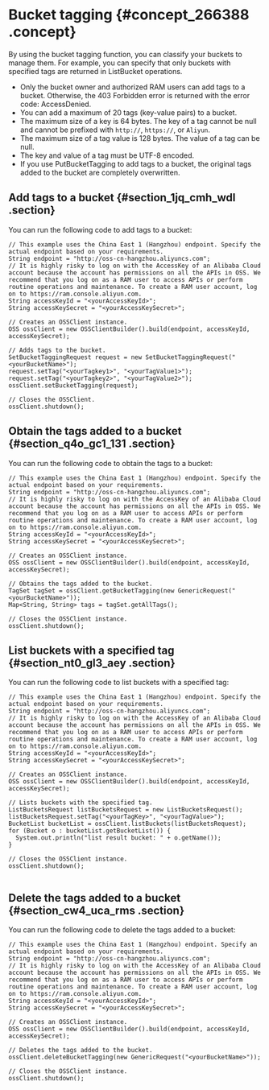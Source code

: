 # Bucket tagging {#concept_266388 .concept}

By using the bucket tagging function, you can classify your buckets to manage them. For example, you can specify that only buckets with specified tags are returned in ListBucket operations.

-   Only the bucket owner and authorized RAM users can add tags to a bucket. Otherwise, the 403 Forbidden error is returned with the error code: AccessDenied.
-   You can add a maximum of 20 tags \(key-value pairs\) to a bucket.
-   The maximum size of a key is 64 bytes. The key of a tag cannot be null and cannot be prefixed with `http://`, `https://`, or `Aliyun`.
-   The maximum size of a tag value is 128 bytes. The value of a tag can be null.
-   The key and value of a tag must be UTF-8 encoded.
-   If you use PutBucketTagging to add tags to a bucket, the original tags added to the bucket are completely overwritten.

## Add tags to a bucket {#section_1jq_cmh_wdl .section}

You can run the following code to add tags to a bucket:

``` {#codeblock_lfa_w5l_ask}
// This example uses the China East 1 (Hangzhou) endpoint. Specify the actual endpoint based on your requirements.
String endpoint = "http://oss-cn-hangzhou.aliyuncs.com";
// It is highly risky to log on with the AccessKey of an Alibaba Cloud account because the account has permissions on all the APIs in OSS. We recommend that you log on as a RAM user to access APIs or perform routine operations and maintenance. To create a RAM user account, log on to https://ram.console.aliyun.com.
String accessKeyId = "<yourAccessKeyId>";
String accessKeySecret = "<yourAccessKeySecret>";

// Creates an OSSClient instance.
OSS ossClient = new OSSClientBuilder().build(endpoint, accessKeyId, accessKeySecret);

// Adds tags to the bucket.
SetBucketTaggingRequest request = new SetBucketTaggingRequest("<yourBucketName>");
request.setTag("<yourTagkey1>", "<yourTagValue1>");
request.setTag("<yourTagkey2>", "<yourTagValue2>");
ossClient.setBucketTagging(request);

// Closes the OSSClient.
ossClient.shutdown();
```

## Obtain the tags added to a bucket {#section_q4o_gc1_131 .section}

You can run the following code to obtain the tags to a bucket:

``` {#codeblock_8io_1a4_psw}
// This example uses the China East 1 (Hangzhou) endpoint. Specify the actual endpoint based on your requirements.
String endpoint = "http://oss-cn-hangzhou.aliyuncs.com";
// It is highly risky to log on with the AccessKey of an Alibaba Cloud account because the account has permissions on all the APIs in OSS. We recommend that you log on as a RAM user to access APIs or perform routine operations and maintenance. To create a RAM user account, log on to https://ram.console.aliyun.com.
String accessKeyId = "<yourAccessKeyId>";
String accessKeySecret = "<yourAccessKeySecret>";

// Creates an OSSClient instance.
OSS ossClient = new OSSClientBuilder().build(endpoint, accessKeyId, accessKeySecret);

// Obtains the tags added to the bucket.
TagSet tagSet = ossClient.getBucketTagging(new GenericRequest("<yourBucketName>"));
Map<String, String> tags = tagSet.getAllTags();

// Closes the OSSClient instance.
ossClient.shutdown();
```

## List buckets with a specified tag {#section_nt0_gl3_aey .section}

You can run the following code to list buckets with a specified tag:

``` {#codeblock_owg_ora_n24}
// This example uses the China East 1 (Hangzhou) endpoint. Specify the actual endpoint based on your requirements.
String endpoint = "http://oss-cn-hangzhou.aliyuncs.com";
// It is highly risky to log on with the AccessKey of an Alibaba Cloud account because the account has permissions on all the APIs in OSS. We recommend that you log on as a RAM user to access APIs or perform routine operations and maintenance. To create a RAM user account, log on to https://ram.console.aliyun.com.
String accessKeyId = "<yourAccessKeyId>";
String accessKeySecret = "<yourAccessKeySecret>";

// Creates an OSSClient instance.
OSS ossClient = new OSSClientBuilder().build(endpoint, accessKeyId, accessKeySecret);

// Lists buckets with the specified tag. 
ListBucketsRequest listBucketsRequest = new ListBucketsRequest();
listBucketsRequest.setTag("<yourTagKey>", "<yourTagValue>");
BucketList bucketList = ossClient.listBuckets(listBucketsRequest);
for (Bucket o : bucketList.getBucketList()) {
  System.out.println("list result bucket: " + o.getName());
}

// Closes the OSSClient instance.
ossClient.shutdown();
				
```

## Delete the tags added to a bucket {#section_cw4_uca_rms .section}

You can run the following code to delete the tags added to a bucket:

``` {#codeblock_zn9_7x5_9yd}
// This example uses the China East 1 (Hangzhou) endpoint. Specify an actual endpoint based on your requirements.
String endpoint = "http://oss-cn-hangzhou.aliyuncs.com";
// It is highly risky to log on with the AccessKey of an Alibaba Cloud account because the account has permissions on all the APIs in OSS. We recommend that you log on as a RAM user to access APIs or perform routine operations and maintenance. To create a RAM user account, log on to https://ram.console.aliyun.com.
String accessKeyId = "<yourAccessKeyId>";
String accessKeySecret = "<yourAccessKeySecret>";

// Creates an OSSClient instance.
OSS ossClient = new OSSClientBuilder().build(endpoint, accessKeyId, accessKeySecret);

// Deletes the tags added to the bucket.
ossClient.deleteBucketTagging(new GenericRequest("<yourBucketName>"));

// Closes the OSSClient instance.
ossClient.shutdown();
```


